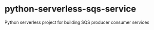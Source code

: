 # python-serverless-sqs-service
Python serverless project for building SQS producer consumer services
